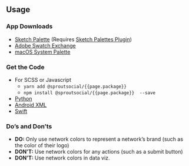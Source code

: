 ## Usage

### App Downloads

- <a href="_generated/seeds-{{page.package}}.{{ site.data.versions[page.package].version }}.sketchpalette" download>Sketch Palette</a> (Requires <a href="https://github.com/andrewfiorillo/sketch-palettes">Sketch Palettes Plugin</a>)
- <a href="_generated/seeds-{{page.package}}.{{ site.data.versions[page.package].version }}.ase" download>Adobe Swatch Exchange</a>
- <a href="_generated/seeds-{{page.package}}.{{ site.data.versions[page.package].version }}.clr" download>macOS System Palette</a>
</ul>

### Get the Code

- For SCSS or Javascript
  - `yarn add @sproutsocial/{{page.package}}`
  - `npm install @sproutsocial/{{page.package}}  --save`
- <a href="_generated/seeds_networkcolor.py" download>Python</a>
- <a href="_generated/seeds_networkcolor.xml" download>Android XML</a>
- <a href="_generated/UIColor+SeedsNetworkcolor.swift" download>Swift</a>

### Do’s and Don’ts

- **DO:** Only use network colors to represent a network’s brand (such as the color of their logo)
- **DON'T:** Use network colors for any actions (such as a submit button)
- **DON'T:** Use network colors in data viz.
